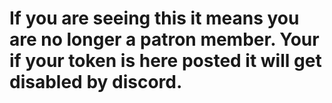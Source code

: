 # If you are seeing this it means you are no longer a patron member. Your if your token is here posted it will get disabled by discord.
